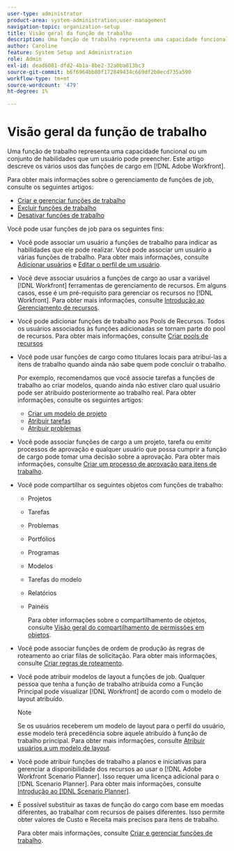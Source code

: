 ```yaml
---
user-type: administrator
product-area: system-administration;user-management
navigation-topic: organization-setup
title: Visão geral da função de trabalho
description: Uma função de trabalho representa uma capacidade funcional ou um conjunto de habilidades que um usuário pode preencher. Este artigo descreve os vários usos das funções de trabalho no Adobe Workfront.
author: Caroline
feature: System Setup and Administration
role: Admin
exl-id: dead6081-dfd2-4b1a-8be2-32a0ba813bc3
source-git-commit: b6f6964bb80f172849434c669df2b0ecd735a590
workflow-type: tm+mt
source-wordcount: '479'
ht-degree: 1%

---
```


# Visão geral da função de trabalho

Uma função de trabalho representa uma capacidade funcional ou um conjunto de habilidades que um usuário pode preencher. Este artigo descreve os vários usos das funções de cargo em [!DNL Adobe Workfront].

Para obter mais informações sobre o gerenciamento de funções de job, consulte os seguintes artigos:

* [Criar e gerenciar funções de trabalho](../../../administration-and-setup/set-up-workfront/organizational-setup/create-manage-job-roles.md)
* [Excluir funções de trabalho](../../../administration-and-setup/set-up-workfront/organizational-setup/delete-job-roles.md)
* [Desativar funções de trabalho](../../../administration-and-setup/set-up-workfront/organizational-setup/deactivate-job-roles.md)

Você pode usar funções de job para os seguintes fins:

* Você pode associar um usuário a funções de trabalho para indicar as habilidades que ele pode realizar. Você pode associar um usuário a várias funções de trabalho. Para obter mais informações, consulte [Adicionar usuários](../../../administration-and-setup/add-users/create-and-manage-users/add-users.md) e [Editar o perfil de um usuário](../../../administration-and-setup/add-users/create-and-manage-users/edit-a-users-profile.md).
* Você deve associar usuários a funções de cargo ao usar a variável [!DNL Workfront] ferramentas de gerenciamento de recursos. Em alguns casos, esse é um pré-requisito para gerenciar os recursos no [!DNL Workfront]. Para obter mais informações, consulte [Introdução ao Gerenciamento de recursos](../../../resource-mgmt/resource-mgmt-overview/get-started-resource-management.md).
* Você pode adicionar funções de trabalho aos Pools de Recursos. Todos os usuários associados às funções adicionadas se tornam parte do pool de recursos. Para obter mais informações, consulte [Criar pools de recursos](../../../resource-mgmt/resource-planning/resource-pools/create-resource-pools.md)
* Você pode usar funções de cargo como titulares locais para atribuí-las a itens de trabalho quando ainda não sabe quem pode concluir o trabalho.

   Por exemplo, recomendamos que você associe tarefas a funções de trabalho ao criar modelos, quando ainda não estiver claro qual usuário pode ser atribuído posteriormente ao trabalho real. Para obter informações, consulte os seguintes artigos:

   * [Criar um modelo de projeto](../../../manage-work/projects/create-and-manage-templates/create-template.md)
   * [Atribuir tarefas](../../../manage-work/tasks/assign-tasks/assign-tasks.md)
   * [Atribuir problemas](../../../manage-work/issues/manage-issues/assign-issues.md)

* Você pode associar funções de cargo a um projeto, tarefa ou emitir processos de aprovação e qualquer usuário que possa cumprir a função de cargo pode tomar uma decisão sobre a aprovação. Para obter mais informações, consulte [Criar um processo de aprovação para itens de trabalho](../../../administration-and-setup/customize-workfront/configure-approval-milestone-processes/create-approval-processes.md).
* Você pode compartilhar os seguintes objetos com funções de trabalho:

   * Projetos
   * Tarefas
   * Problemas
   * Portfólios
   * Programas
   * Modelos
   * Tarefas do modelo
   * Relatórios
   * Painéis

      Para obter informações sobre o compartilhamento de objetos, consulte [Visão geral do compartilhamento de permissões em objetos](../../../workfront-basics/grant-and-request-access-to-objects/sharing-permissions-on-objects-overview.md).

* Você pode associar funções de ordem de produção às regras de roteamento ao criar filas de solicitação. Para obter mais informações, consulte [Criar regras de roteamento](../../../manage-work/requests/create-and-manage-request-queues/create-routing-rules.md).
* Você pode atribuir modelos de layout a funções de job. Qualquer pessoa que tenha a função de trabalho atribuída como a Função Principal pode visualizar [!DNL Workfront] de acordo com o modelo de layout atribuído.

   >[!NOTE]
   >
   >Se os usuários receberem um modelo de layout para o perfil do usuário, esse modelo terá precedência sobre aquele atribuído à função de trabalho principal. Para obter mais informações, consulte [Atribuir usuários a um modelo de layout](../../../administration-and-setup/customize-workfront/use-layout-templates/assign-users-to-layout-template.md).

* Você pode atribuir funções de trabalho a planos e iniciativas para gerenciar a disponibilidade dos recursos ao usar o [!DNL Adobe Workfront Scenario Planner]. Isso requer uma licença adicional para o [!DNL Scenario Planner]. Para obter mais informações, consulte [Introdução ao [!DNL Scenario Planner]](../../../scenario-planner/get-started-with-scenario-planning.md).
* É possível substituir as taxas de função do cargo com base em moedas diferentes, ao trabalhar com recursos de países diferentes. Isso permite obter valores de Custo e Receita mais precisos para itens de trabalho.

   Para obter mais informações, consulte [Criar e gerenciar funções de trabalho](../../../administration-and-setup/set-up-workfront/organizational-setup/create-manage-job-roles.md).
